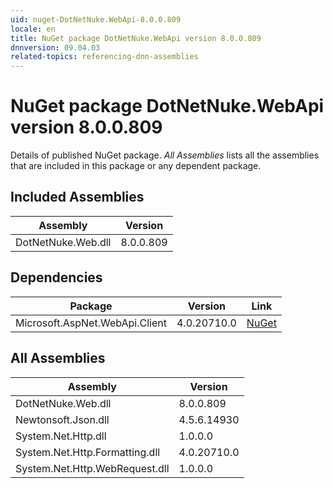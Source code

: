 ```yaml
---
uid: nuget-DotNetNuke.WebApi-8.0.0.809
locale: en
title: NuGet package DotNetNuke.WebApi version 8.0.0.809
dnnversion: 09.04.03
related-topics: referencing-dnn-assemblies
---
```


# NuGet package DotNetNuke.WebApi version 8.0.0.809
Details of published NuGet package.
*All Assemblies* lists all the assemblies that are included in this package or any dependent package.

## Included Assemblies

|Assembly|Version|
|---|---|
|DotNetNuke.Web.dll|8.0.0.809|

## Dependencies

|Package|Version|Link|
|---|---|---|
|Microsoft.AspNet.WebApi.Client|4.0.20710.0|[NuGet](https://www.nuget.org/packages/Microsoft.AspNet.WebApi.Client/4.0.20710.0)|

## All Assemblies

|Assembly|Version|
|---|---|
|DotNetNuke.Web.dll|8.0.0.809|
|Newtonsoft.Json.dll|4.5.6.14930|
|System.Net.Http.dll|1.0.0.0|
|System.Net.Http.Formatting.dll|4.0.20710.0|
|System.Net.Http.WebRequest.dll|1.0.0.0|


